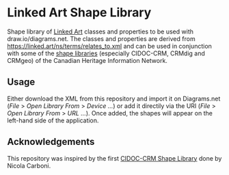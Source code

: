 # Linked Art Shape Library
Shape library of [Linked Art](https://linked.art/) classes and properties to be used with draw.io/diagrams.net. The classes and properties are derived from https://linked.art/ns/terms/relates_to.xml and can be used in conjunction with some of the [shape libraries](https://github.com/chin-rcip/diagrams.net_libraries) (especially CIDOC-CRM, CRMdig and CRMgeo) of the Canadian Heritage Information Network. 

## Usage
Either download the XML from this repository and import it on Diagrams.net (_File_ > _Open Library From_ > _Device ..._) or add it directily via the URI (_File_ > _Open Library From_ > _URL ..._). Once added, the shapes will appear on the left-hand side of the application.

## Acknowledgements 
This repository was inspired by the first [CIDOC-CRM Shape Library](https://github.com/ncarboni/Shapes_CIDOC-CRM) done by Nicola Carboni. 
